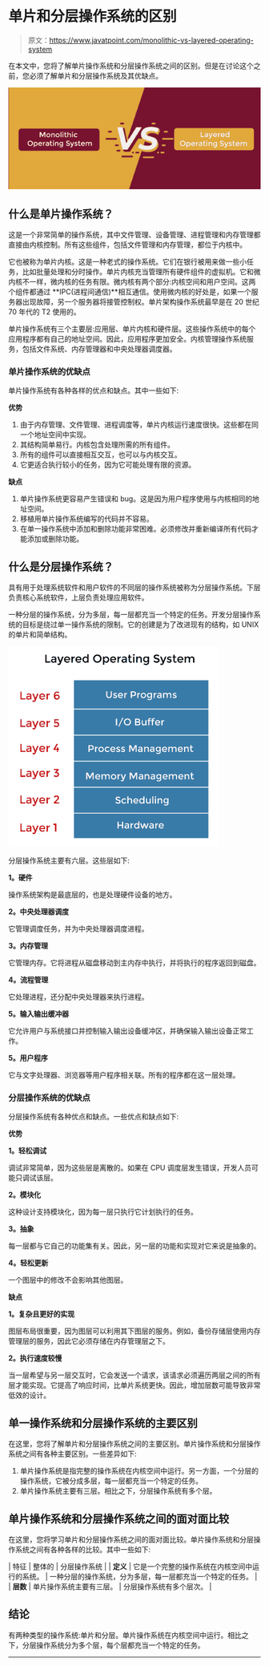 # 单片和分层操作系统的区别

> 原文：<https://www.javatpoint.com/monolithic-vs-layered-operating-system>

在本文中，您将了解单片操作系统和分层操作系统之间的区别。但是在讨论这个之前，您必须了解单片和分层操作系统及其优缺点。

![Monolithic vs layered Operating System](img/41c222ce387bc079c3787dfd45f56425.png)

## 什么是单片操作系统？

这是一个非常简单的操作系统，其中文件管理、设备管理、进程管理和内存管理都直接由内核控制。所有这些组件，包括文件管理和内存管理，都位于内核中。

它也被称为单片内核。这是一种老式的操作系统。它们在银行被用来做一些小任务，比如批量处理和分时操作。单片内核充当管理所有硬件组件的虚拟机。它和微内核不一样，微内核的任务有限。微内核有两个部分:内核空间和用户空间。这两个组件都通过 **IPC(进程间通信)**相互通信。使用微内核的好处是，如果一个服务器出现故障，另一个服务器将接管控制权。单片架构操作系统最早是在 20 世纪 70 年代的 T2 使用的。

单片操作系统有三个主要层:应用层、单片内核和硬件层。这些操作系统中的每个应用程序都有自己的地址空间。因此，应用程序更加安全。内核管理操作系统服务，包括文件系统、内存管理器和中央处理器调度器。

### 单片操作系统的优缺点

单片操作系统有各种各样的优点和缺点。其中一些如下:

**优势**

1.  由于内存管理、文件管理、进程调度等，单片内核运行速度很快。这些都在同一个地址空间中实现。
2.  其结构简单易行。内核包含处理所需的所有组件。
3.  所有的组件可以直接相互交互，也可以与内核交互。
4.  它更适合执行较小的任务，因为它可能处理有限的资源。

**缺点**

1.  单片操作系统更容易产生错误和 bug。这是因为用户程序使用与内核相同的地址空间。
2.  移植用单片操作系统编写的代码并不容易。
3.  在单一操作系统中添加和删除功能非常困难。必须修改并重新编译所有代码才能添加或删除功能。

## 什么是分层操作系统？

具有用于处理系统软件和用户软件的不同层的操作系统被称为分层操作系统。下层负责核心系统软件，上层负责处理应用软件。

一种分层的操作系统，分为多层，每一层都充当一个特定的任务。开发分层操作系统的目标是绕过单一操作系统的限制。它的创建是为了改进现有的结构，如 UNIX 的单片和简单结构。

![Monolithic vs layered Operating System](img/10075279470504323234d2ce54a405eb.png)

分层操作系统主要有六层。这些层如下:

**1。硬件**

操作系统架构是最底层的，也是处理硬件设备的地方。

**2。中央处理器调度**

它管理调度任务，并为中央处理器调度进程。

**3。内存管理**

它管理内存。它将进程从磁盘移动到主内存中执行，并将执行的程序返回到磁盘。

**4。流程管理**

它处理进程，还分配中央处理器来执行进程。

**5。输入输出缓冲器**

它允许用户与系统接口并控制输入输出设备缓冲区，并确保输入输出设备正常工作。

**5。用户程序**

它与文字处理器、浏览器等用户程序相关联。所有的程序都在这一层处理。

### 分层操作系统的优缺点

分层操作系统有各种优点和缺点。一些优点和缺点如下:

**优势**

**1。轻松调试**

调试非常简单，因为这些层是离散的。如果在 CPU 调度层发生错误，开发人员可能只调试该层。

**2。模块化**

这种设计支持模块化，因为每一层只执行它计划执行的任务。

**3。抽象**

每一层都与它自己的功能集有关。因此，另一层的功能和实现对它来说是抽象的。

**4。轻松更新**

一个图层中的修改不会影响其他图层。

**缺点**

**1。复杂且更好的实现**

图层布局很重要，因为图层可以利用其下图层的服务。例如，备份存储层使用内存管理层的服务，因此它必须存储在内存管理层之下。

**2。执行速度较慢**

当一层希望与另一层交互时，它会发送一个请求，该请求必须遍历两层之间的所有层才能实现。它提高了响应时间，比单片系统更快。因此，增加层数可能导致非常低效的设计。

## 单一操作系统和分层操作系统的主要区别

在这里，您将了解单片和分层操作系统之间的主要区别。单片操作系统和分层操作系统之间有各种主要区别。一些差异如下:

1.  单片操作系统是指完整的操作系统在内核空间中运行。另一方面，一个分层的操作系统，它被分成多层，每一层都充当一个特定的任务。
2.  单片操作系统主要有三层。相比之下，分层操作系统有多个层。

## 单片操作系统和分层操作系统之间的面对面比较

在这里，您将学习单片和分层操作系统之间的面对面比较。单片操作系统和分层操作系统之间有各种各样的比较。其中一些如下:

| 特征 | 整体的 | 分层操作系统 |
| **定义** | 它是一个完整的操作系统在内核空间中运行的系统。 | 一种分层的操作系统，分为多层，每一层都充当一个特定的任务。 |
| **层数** | 单片操作系统主要有三层。 | 分层操作系统有多个层次。 |

## 结论

有两种类型的操作系统:单片和分层。单片操作系统在内核空间中运行。相比之下，分层操作系统分为多个层，每个层都充当一个特定的任务。

* * *